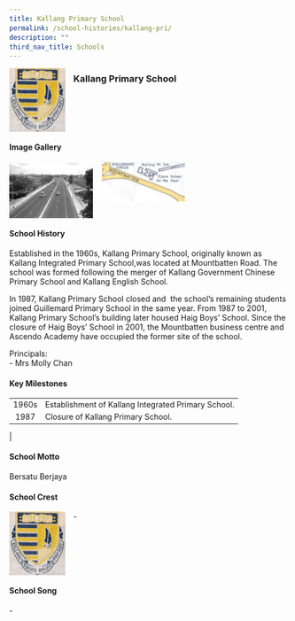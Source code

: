 ```yaml
---
title: Kallang Primary School
permalink: /school-histories/kallang-pri/
description: ""
third_nav_title: Schools
---
```

<img src="/images/kallangpri1.png" style="width:20%;margin-right:15px;" align = "left">

### **Kallang Primary School**

<br clear="left">

#### **Image Gallery**

<p><a href="https://d1yxymztqoj7qn.amplifyapp.com/images/kallangpri2.jpg">  
<img src="/images/kallangpri2.jpg" style="width:30%;margin-right:15px;" align = "left">
</a></p>

<p><a href="https://d1yxymztqoj7qn.amplifyapp.com/images/kallangpri3.jpg">  
<img src="/images/kallangpri3.jpg" style="width:30%;margin-right:15px;" align = "left">
</a></p>

<br clear="left">

#### **School History**
Established in the 1960s, Kallang Primary School, originally known as Kallang Integrated Primary School,was located at Mountbatten Road. The school was formed following the merger of Kallang Government Chinese Primary School and Kallang English School.  
  
In 1987, Kallang Primary School closed and  the school’s remaining students joined Guillemard Primary School in the same year. From 1987 to 2001, Kallang Primary School’s building later housed Haig Boys’ School. Since the closure of Haig Boys’ School in 2001, the Mountbatten business centre and Ascendo Academy have occupied the former site of the school.   
  
Principals:<br>
\- Mrs Molly Chan 

#### **Key Milestones**

|  |  |
|:---:|---|
| 1960s | Establishment of Kallang Integrated Primary School. |
| 1987 | Closure of Kallang Primary School. |
|

#### **School Motto**
Bersatu Berjaya

#### **School Crest**
<img src="/images/kallangpri1.png" style="width:20%;margin-right:15px;" align = "left">

\-

<br clear="left">

#### **School Song**
\-